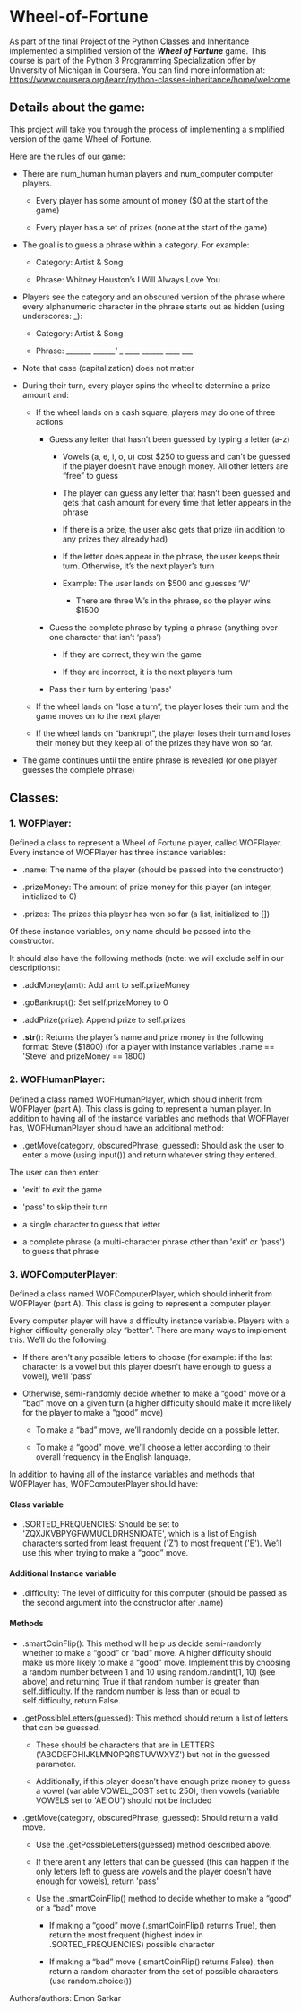 # Wheel-of-Fortune

As part of the final Project of the Python Classes and Inheritance implemented a simplified version of the ***Wheel of Fortune*** game. This course is part of the Python 3 Programming Specialization offer by University of Michigan in Coursera. You can find more information at: https://www.coursera.org/learn/python-classes-inheritance/home/welcome

## Details about the game:
This project will take you through the process of implementing a simplified version of the game Wheel of Fortune.

Here are the rules of our game:

* There are num_human human players and num_computer computer players.
  * Every player has some amount of money ($0 at the start of the game)

  * Every player has a set of prizes (none at the start of the game)

* The goal is to guess a phrase within a category. For example:
  * Category: Artist & Song

  * Phrase: Whitney Houston’s I Will Always Love You

* Players see the category and an obscured version of the phrase where every alphanumeric character in the phrase starts out as hidden (using underscores: _):
  * Category: Artist & Song

  * Phrase: _______ _______'_ _ ____ ______ ____ ___

* Note that case (capitalization) does not matter

* During their turn, every player spins the wheel to determine a prize amount and:
  * If the wheel lands on a cash square, players may do one of three actions:
    * Guess any letter that hasn’t been guessed by typing a letter (a-z)
      * Vowels (a, e, i, o, u) cost $250 to guess and can’t be guessed if the player doesn’t have enough money. All other letters are “free” to guess

      * The player can guess any letter that hasn’t been guessed and gets that cash amount for every time that letter appears in the phrase

      * If there is a prize, the user also gets that prize (in addition to any prizes they already had)

      * If the letter does appear in the phrase, the user keeps their turn. Otherwise, it’s the next player’s turn

      * Example: The user lands on $500 and guesses ‘W’
        * There are three W’s in the phrase, so the player wins $1500

    * Guess the complete phrase by typing a phrase (anything over one character that isn’t ‘pass’)
      * If they are correct, they win the game

      * If they are incorrect, it is the next player’s turn

    * Pass their turn by entering 'pass'

  * If the wheel lands on “lose a turn”, the player loses their turn and the game moves on to the next player

  * If the wheel lands on “bankrupt”, the player loses their turn and loses their money but they keep all of the prizes they have won so far.

* The game continues until the entire phrase is revealed (or one player guesses the complete phrase)


## Classes:

### 1. WOFPlayer:
Defined a class to represent a Wheel of Fortune player, called WOFPlayer. Every instance of WOFPlayer has three instance variables:

* .name: The name of the player (should be passed into the constructor)

* .prizeMoney: The amount of prize money for this player (an integer, initialized to 0)

* .prizes: The prizes this player has won so far (a list, initialized to [])

Of these instance variables, only name should be passed into the constructor.

It should also have the following methods (note: we will exclude self in our descriptions):

* .addMoney(amt): Add amt to self.prizeMoney

* .goBankrupt(): Set self.prizeMoney to 0

* .addPrize(prize): Append prize to self.prizes

* .__str__(): Returns the player’s name and prize money in the following format:
Steve ($1800) (for a player with instance variables .name == 'Steve' and prizeMoney == 1800)

### 2. WOFHumanPlayer:
Defined a class named WOFHumanPlayer, which should inherit from WOFPlayer (part A). This class is going to represent a human player. In addition to having all of the instance variables and methods that WOFPlayer has, WOFHumanPlayer should have an additional method:

* .getMove(category, obscuredPhrase, guessed): Should ask the user to enter a move (using input()) and return whatever string they entered.

The user can then enter:

* 'exit' to exit the game

* 'pass' to skip their turn

* a single character to guess that letter

* a complete phrase (a multi-character phrase other than 'exit' or 'pass') to guess that phrase

### 3. WOFComputerPlayer:
Defined a class named WOFComputerPlayer, which should inherit from WOFPlayer (part A). This class is going to represent a computer player.

Every computer player will have a difficulty instance variable. Players with a higher difficulty generally play “better”. There are many ways to implement this. We’ll do the following:

* If there aren’t any possible letters to choose (for example: if the last character is a vowel but this player doesn’t have enough to guess a vowel), we’ll 'pass'

* Otherwise, semi-randomly decide whether to make a “good” move or a “bad” move on a given turn (a higher difficulty should make it more likely for the player to make a “good” move)
  * To make a “bad” move, we’ll randomly decide on a possible letter.

  * To make a “good” move, we’ll choose a letter according to their overall frequency in the English language.

In addition to having all of the instance variables and methods that WOFPlayer has, WOFComputerPlayer should have:

#### Class variable

* .SORTED_FREQUENCIES: Should be set to 'ZQXJKVBPYGFWMUCLDRHSNIOATE', which is a list of English characters sorted from least frequent ('Z') to most frequent ('E'). We’ll use this when trying to make a “good” move.

#### Additional Instance variable

* .difficulty: The level of difficulty for this computer (should be passed as the second argument into the constructor after .name)

#### Methods

* .smartCoinFlip(): This method will help us decide semi-randomly whether to make a “good” or “bad” move. A higher difficulty should make us more likely to make a “good” move. Implement this by choosing a random number between 1 and 10 using random.randint(1, 10) (see above) and returning True if that random number is greater than self.difficulty. If the random number is less than or equal to self.difficulty, return False.

* .getPossibleLetters(guessed): This method should return a list of letters that can be guessed.

  * These should be characters that are in LETTERS ('ABCDEFGHIJKLMNOPQRSTUVWXYZ') but not in the guessed parameter.

  * Additionally, if this player doesn’t have enough prize money to guess a vowel (variable VOWEL_COST set to 250), then vowels (variable VOWELS set to 'AEIOU') should not be included

* .getMove(category, obscuredPhrase, guessed): Should return a valid move.
  * Use the .getPossibleLetters(guessed) method described above.

  * If there aren’t any letters that can be guessed (this can happen if the only letters left to guess are vowels and the player doesn’t have enough for vowels), return 'pass'

  * Use the .smartCoinFlip() method to decide whether to make a “good” or a “bad” move
      * If making a “good” move (.smartCoinFlip() returns True), then return the most frequent (highest index in .SORTED_FREQUENCIES) possible character

      * If making a “bad” move (.smartCoinFlip() returns False), then return a random character from the set of possible characters (use random.choice())
      
      
      
Authors/authors: Emon Sarkar
